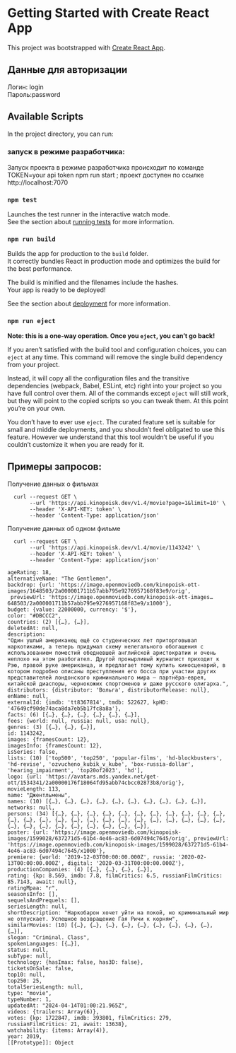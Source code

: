 # Getting Started with Create React App

This project was bootstrapped with [Create React App](https://github.com/facebook/create-react-app).
## Данные для авторизации 

Логин: login \
Пароль:password


## Available Scripts

In the project directory, you can run:
### запуск в режиме разработчика:
Запуск проекта в режиме разработчика происходит по команде TOKEN=your api token npm run start ;
проект доступен по ссылке http://localhost:7070

### `npm test`

Launches the test runner in the interactive watch mode.\
See the section about [running tests](https://facebook.github.io/create-react-app/docs/running-tests) for more information.

### `npm run build`

Builds the app for production to the `build` folder.\
It correctly bundles React in production mode and optimizes the build for the best performance.

The build is minified and the filenames include the hashes.\
Your app is ready to be deployed!

See the section about [deployment](https://facebook.github.io/create-react-app/docs/deployment) for more information.

### `npm run eject`

**Note: this is a one-way operation. Once you `eject`, you can’t go back!**

If you aren’t satisfied with the build tool and configuration choices, you can `eject` at any time. This command will remove the single build dependency from your project.

Instead, it will copy all the configuration files and the transitive dependencies (webpack, Babel, ESLint, etc) right into your project so you have full control over them. All of the commands except `eject` will still work, but they will point to the copied scripts so you can tweak them. At this point you’re on your own.

You don’t have to ever use `eject`. The curated feature set is suitable for small and middle deployments, and you shouldn’t feel obligated to use this feature. However we understand that this tool wouldn’t be useful if you couldn’t customize it when you are ready for it.

## Примеры запросов:

Получение данных о фильмах
```
  curl --request GET \
       --url 'https://api.kinopoisk.dev/v1.4/movie?page=1&limit=10' \
       --header 'X-API-KEY: token' \
       --header 'Content-Type: application/json'

```

Получение данных об одном фильме 
```
  curl --request GET \
       --url 'https://api.kinopoisk.dev/v1.4/movie/1143242' \
       --header 'X-API-KEY: token' \
       --header 'Content-Type: application/json'

```

```
ageRating: 18,
alternativeName: "The Gentlemen",
backdrop: {url: 'https://image.openmoviedb.com/kinopoisk-ott-images/1648503/2a000001711b57abb795e9276957168f83e9/orig',
 previewUrl: 'https://image.openmoviedb.com/kinopoisk-ott-images…648503/2a000001711b57abb795e9276957168f83e9/x1000'},
budget: {value: 22000000, currency: '$'},
color: "#DBCCC2",
countries: (2) [{…}, {…}],
deletedAt: null,
description: 
"Один ушлый американец ещё со студенческих лет приторговывал наркотиками, а теперь придумал схему нелегального обогащения с использованием поместий обедневшей английской аристократии и очень неплохо на этом разбогател. Другой пронырливый журналист приходит к Рэю, правой руке американца, и предлагает тому купить киносценарий, в котором подробно описаны преступления его босса при участии других представителей лондонского криминального мира — партнёра-еврея, китайской диаспоры, чернокожих спортсменов и даже русского олигарха.",
distributors: {distributor: 'Вольга', distributorRelease: null},
enName: null,
externalId: {imdb: 'tt8367814', tmdb: 522627, kpHD: '47649cf90de74aca8da7eb5b17fc8a8a'},
facts: (6) [{…}, {…}, {…}, {…}, {…}, {…}],
fees: {world: null, russia: null, usa: null},
genres: (3) [{…}, {…}, {…}],
id: 1143242,
images: {framesCount: 12},
imagesInfo: {framesCount: 12},
isSeries: false,
lists: (10) ['top500', 'top250', 'popular-films', 'hd-blockbusters', 'hd-revise', 'ozvucheno_kubik_v_kube', 'box-russia-dollar', 'hearing_impairment', 'top20of2023', 'hd'],
logo: {url: 'https://avatars.mds.yandex.net/get-ott/1534341/2a00000176f18064fd95abb74cbcc02873b8/orig'},
movieLength: 113,
name: "Джентльмены",
names: (10) [{…}, {…}, {…}, {…}, {…}, {…}, {…}, {…}, {…}, {…}],
networks: null,
persons: (34) [{…}, {…}, {…}, {…}, {…}, {…}, {…}, {…}, {…}, {…}, {…}, {…}, {…}, {…}, {…}, {…}, {…}, {…}, {…}, {…}, {…}, {…}, {…}, {…}, {…}, {…}, {…}, {…}, {…}, {…}, {…}, {…}, {…}, {…}],
poster: {url: 'https://image.openmoviedb.com/kinopoisk-images/1599028/637271d5-61b4-4e46-ac83-6d07494c7645/orig', previewUrl: 'https://image.openmoviedb.com/kinopoisk-images/1599028/637271d5-61b4-4e46-ac83-6d07494c7645/x1000'},
premiere: {world: '2019-12-03T00:00:00.000Z', russia: '2020-02-13T00:00:00.000Z', digital: '2020-03-31T00:00:00.000Z'},
productionCompanies: (4) [{…}, {…}, {…}, {…}],
rating: {kp: 8.569, imdb: 7.8, filmCritics: 6.5, russianFilmCritics: 85.7143, await: null},
ratingMpaa: "r",
seasonsInfo: [],
sequelsAndPrequels: [],
seriesLength: null,
shortDescription: "Наркобарон хочет уйти на покой, но криминальный мир не отпускает. Успешное возвращение Гая Ричи к корням",
similarMovies: (10) [{…}, {…}, {…}, {…}, {…}, {…}, {…}, {…}, {…}, {…}],
slogan: "Criminal. Class",
spokenLanguages: [{…}],
status: null,
subType: null,
technology: {hasImax: false, has3D: false},
ticketsOnSale: false,
top10: null,
top250: 25,
totalSeriesLength: null,
type: "movie",
typeNumber: 1,
updatedAt: "2024-04-14T01:00:21.965Z",
videos: {trailers: Array(6)},
votes: {kp: 1722847, imdb: 393801, filmCritics: 279, russianFilmCritics: 21, await: 13638},
watchability: {items: Array(4)},
year: 2019,
[[Prototype]]: Object
```
